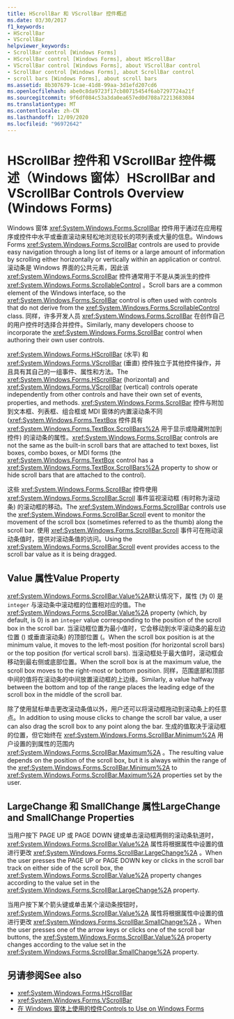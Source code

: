 ```yaml
---
title: HScrollBar 和 VScrollBar 控件概述
ms.date: 03/30/2017
f1_keywords:
- HScrollBar
- VScrollBar
helpviewer_keywords:
- ScrollBar control [Windows Forms]
- HScrollBar control [Windows Forms], about HScrollBar
- VScrollBar control [Windows Forms], about VScrollBar control
- ScrollBar control [Windows Forms], about ScrollBar control
- scroll bars [Windows Forms], about scroll bars
ms.assetid: 8b307679-1cae-41d8-99aa-3d1efd207cd6
ms.openlocfilehash: abe0c8da9723f17cb80715454f6ab7297724a21f
ms.sourcegitcommit: 9f6df084c53a3da0ea657ed0d708a72213683084
ms.translationtype: MT
ms.contentlocale: zh-CN
ms.lasthandoff: 12/09/2020
ms.locfileid: "96972642"
---
```

# <a name="hscrollbar-and-vscrollbar-controls-overview-windows-forms"></a><span data-ttu-id="41609-102">HScrollBar 控件和 VScrollBar 控件概述（Windows 窗体）</span><span class="sxs-lookup"><span data-stu-id="41609-102">HScrollBar and VScrollBar Controls Overview (Windows Forms)</span></span>
<span data-ttu-id="41609-103">Windows 窗体 <xref:System.Windows.Forms.ScrollBar> 控件用于通过在应用程序或控件中水平或垂直滚动来轻松地浏览较长的项列表或大量的信息。</span><span class="sxs-lookup"><span data-stu-id="41609-103">Windows Forms <xref:System.Windows.Forms.ScrollBar> controls are used to provide easy navigation through a long list of items or a large amount of information by scrolling either horizontally or vertically within an application or control.</span></span> <span data-ttu-id="41609-104">滚动条是 Windows 界面的公共元素，因此该 <xref:System.Windows.Forms.ScrollBar> 控件通常用于不是从类派生的控件 <xref:System.Windows.Forms.ScrollableControl> 。</span><span class="sxs-lookup"><span data-stu-id="41609-104">Scroll bars are a common element of the Windows interface, so the <xref:System.Windows.Forms.ScrollBar> control is often used with controls that do not derive from the <xref:System.Windows.Forms.ScrollableControl> class.</span></span> <span data-ttu-id="41609-105">同样，许多开发人员 <xref:System.Windows.Forms.ScrollBar> 在创作自己的用户控件时选择合并控件。</span><span class="sxs-lookup"><span data-stu-id="41609-105">Similarly, many developers choose to incorporate the <xref:System.Windows.Forms.ScrollBar> control when authoring their own user controls.</span></span>  
  
 <span data-ttu-id="41609-106"><xref:System.Windows.Forms.HScrollBar> (水平) 和 <xref:System.Windows.Forms.VScrollBar> (垂直) 控件独立于其他控件操作，并且具有其自己的一组事件、属性和方法。</span><span class="sxs-lookup"><span data-stu-id="41609-106">The <xref:System.Windows.Forms.HScrollBar> (horizontal) and <xref:System.Windows.Forms.VScrollBar> (vertical) controls operate independently from other controls and have their own set of events, properties, and methods.</span></span> <span data-ttu-id="41609-107"><xref:System.Windows.Forms.ScrollBar> 控件与附加到文本框、列表框、组合框或 MDI 窗体的内置滚动条不同 (<xref:System.Windows.Forms.TextBox> 控件具有 <xref:System.Windows.Forms.TextBox.ScrollBars%2A> 用于显示或隐藏附加到控件) 的滚动条的属性。</span><span class="sxs-lookup"><span data-stu-id="41609-107"><xref:System.Windows.Forms.ScrollBar> controls are not the same as the built-in scroll bars that are attached to text boxes, list boxes, combo boxes, or MDI forms (the <xref:System.Windows.Forms.TextBox> control has a <xref:System.Windows.Forms.TextBox.ScrollBars%2A> property to show or hide scroll bars that are attached to the control).</span></span>  
  
 <span data-ttu-id="41609-108">这些 <xref:System.Windows.Forms.ScrollBar> 控件使用 <xref:System.Windows.Forms.ScrollBar.Scroll> 事件监视滚动框 (有时称为滚动条) 的滚动框的移动。</span><span class="sxs-lookup"><span data-stu-id="41609-108">The <xref:System.Windows.Forms.ScrollBar> controls use the <xref:System.Windows.Forms.ScrollBar.Scroll> event to monitor the movement of the scroll box (sometimes referred to as the thumb) along the scroll bar.</span></span> <span data-ttu-id="41609-109">使用 <xref:System.Windows.Forms.ScrollBar.Scroll> 事件可在拖动滚动条值时，提供对滚动条值的访问。</span><span class="sxs-lookup"><span data-stu-id="41609-109">Using the <xref:System.Windows.Forms.ScrollBar.Scroll> event provides access to the scroll bar value as it is being dragged.</span></span>  
  
## <a name="value-property"></a><span data-ttu-id="41609-110">Value 属性</span><span class="sxs-lookup"><span data-stu-id="41609-110">Value Property</span></span>  
 <span data-ttu-id="41609-111"><xref:System.Windows.Forms.ScrollBar.Value%2A>默认情况下，属性 (为 0) 是 `integer` 与滚动条中滚动框的位置相对应的值。</span><span class="sxs-lookup"><span data-stu-id="41609-111">The <xref:System.Windows.Forms.ScrollBar.Value%2A> property (which, by default, is 0) is an `integer` value corresponding to the position of the scroll box in the scroll bar.</span></span> <span data-ttu-id="41609-112">当滚动框位置为最小值时，它会移动到水平滚动条的最左边位置 () 或垂直滚动条) 的顶部位置 (。</span><span class="sxs-lookup"><span data-stu-id="41609-112">When the scroll box position is at the minimum value, it moves to the left-most position (for horizontal scroll bars) or the top position (for vertical scroll bars).</span></span> <span data-ttu-id="41609-113">当滚动框处于最大值时，滚动框会移动到最右侧或底部位置。</span><span class="sxs-lookup"><span data-stu-id="41609-113">When the scroll box is at the maximum value, the scroll box moves to the right-most or bottom position.</span></span> <span data-ttu-id="41609-114">同样，范围底部和顶部中间的值将在滚动条的中间放置滚动框的上边缘。</span><span class="sxs-lookup"><span data-stu-id="41609-114">Similarly, a value halfway between the bottom and top of the range places the leading edge of the scroll box in the middle of the scroll bar.</span></span>  
  
 <span data-ttu-id="41609-115">除了使用鼠标单击更改滚动条值以外，用户还可以将滚动框拖动到滚动条上的任意点。</span><span class="sxs-lookup"><span data-stu-id="41609-115">In addition to using mouse clicks to change the scroll bar value, a user can also drag the scroll box to any point along the bar.</span></span> <span data-ttu-id="41609-116">生成的值取决于滚动框的位置，但它始终在 <xref:System.Windows.Forms.ScrollBar.Minimum%2A> 用户设置的到属性的范围内 <xref:System.Windows.Forms.ScrollBar.Maximum%2A> 。</span><span class="sxs-lookup"><span data-stu-id="41609-116">The resulting value depends on the position of the scroll box, but it is always within the range of the <xref:System.Windows.Forms.ScrollBar.Minimum%2A> to <xref:System.Windows.Forms.ScrollBar.Maximum%2A> properties set by the user.</span></span>  
  
## <a name="largechange-and-smallchange-properties"></a><span data-ttu-id="41609-117">LargeChange 和 SmallChange 属性</span><span class="sxs-lookup"><span data-stu-id="41609-117">LargeChange and SmallChange Properties</span></span>  
 <span data-ttu-id="41609-118">当用户按下 PAGE UP 或 PAGE DOWN 键或单击滚动框两侧的滚动条轨道时， <xref:System.Windows.Forms.ScrollBar.Value%2A> 属性将根据属性中设置的值进行更改 <xref:System.Windows.Forms.ScrollBar.LargeChange%2A> 。</span><span class="sxs-lookup"><span data-stu-id="41609-118">When the user presses the PAGE UP or PAGE DOWN key or clicks in the scroll bar track on either side of the scroll box, the <xref:System.Windows.Forms.ScrollBar.Value%2A> property changes according to the value set in the <xref:System.Windows.Forms.ScrollBar.LargeChange%2A> property.</span></span>  
  
 <span data-ttu-id="41609-119">当用户按下某个箭头键或单击某个滚动条按钮时， <xref:System.Windows.Forms.ScrollBar.Value%2A> 属性将根据属性中设置的值进行更改 <xref:System.Windows.Forms.ScrollBar.SmallChange%2A> 。</span><span class="sxs-lookup"><span data-stu-id="41609-119">When the user presses one of the arrow keys or clicks one of the scroll bar buttons, the <xref:System.Windows.Forms.ScrollBar.Value%2A> property changes according to the value set in the <xref:System.Windows.Forms.ScrollBar.SmallChange%2A> property.</span></span>  
  
## <a name="see-also"></a><span data-ttu-id="41609-120">另请参阅</span><span class="sxs-lookup"><span data-stu-id="41609-120">See also</span></span>

- <xref:System.Windows.Forms.HScrollBar>
- <xref:System.Windows.Forms.VScrollBar>
- [<span data-ttu-id="41609-121">在 Windows 窗体上使用的控件</span><span class="sxs-lookup"><span data-stu-id="41609-121">Controls to Use on Windows Forms</span></span>](controls-to-use-on-windows-forms.md)
